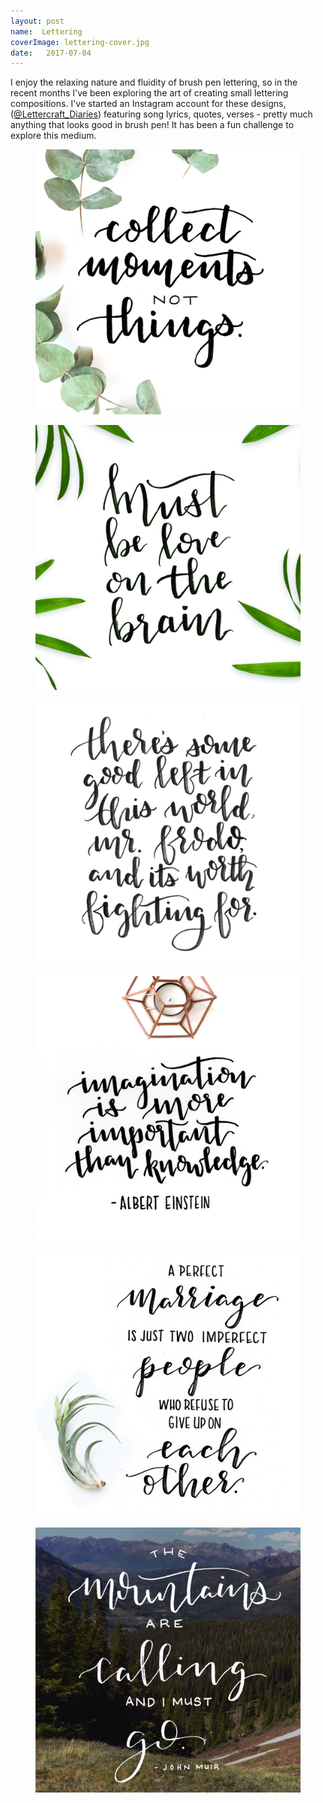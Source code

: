 ```yaml
---
layout: post
name:  Lettering
coverImage: lettering-cover.jpg
date:   2017-07-04
---
```


I enjoy the relaxing nature and fluidity of brush pen lettering, so in the recent months I've been exploring the art of creating small lettering compositions. I've started an Instagram account for these designs, (<a href="https://www.instagram.com/lettercraft_diaries" target="_blank">@Lettercraft_Diaries</a>) featuring song lyrics, quotes, verses - pretty much anything that looks good in brush pen! It has been a fun challenge to explore this medium.

<figure>
    <img src="../img/lettering-1.jpg" alt="lettering" />
</figure>
<figure>
    <img src="../img/lettering-2.jpg" alt="lettering" />
</figure>
<figure>
    <img src="../img/lettering-3.jpg" alt="lettering" />
</figure>
<figure>
    <img src="../img/lettering-4.jpg" alt="lettering" />
</figure>
<figure>
    <img src="../img/lettering-5.jpg" alt="lettering" />
</figure>
<figure>
    <img src="../img/lettering-6.jpg" alt="lettering" />
</figure>
